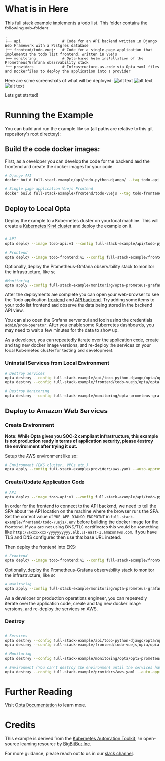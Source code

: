 # What is in Here

This full stack example implements a todo list. This folder contains the following sub-folders:

    .
    ├── api                   # Code for an API backend written in Django Web Framework with a Postgres database 
    ├── frontend/todo-vuejs   # Code for a single-page-application that implements the todo list frontend, written in Vuejs
    ├── monitoring            # Opta-based helm installation of the Prometheus/Grafana observability stack
    └── providers             # Infrastructure-as-code via Opta yaml files and Dockerfiles to deploy the application into a provider

Here are some screenshots of what will be deployed:
![alt text](frontend.png "Todo Application Frontend")
![alt text](api.png "Todo Application API Backend")
![alt text](grafana.png "Observability with Grafana+Prometheus")

Lets get started!

# Running the Example

You can build and run the example like so (all paths are relative to this git repository's root directory):

## Build the code docker images:

First, as a developer you can develop the code for the backend and the frontend and create the docker images for your code.

```bash
# Django API
docker build full-stack-example/api/todo-python-django/ --tag todo-api:v1

# Single page application Vuejs Frontend
docker build full-stack-example/frontend/todo-vuejs --tag todo-frontend:v1
```

## Deploy to Local Opta

Deploy the example to a Kubernetes cluster on your local machine. This will create a [Kubernetes Kind cluster](https://kind.sigs.k8s.io/docs/user/quick-start/) and deploy the example on it.  

```bash

# API
opta deploy --image todo-api:v1 --config full-stack-example/api/todo-python-django/opta/opta-api-service.yaml --auto-approve --local

# Frontend
opta deploy --image todo-frontend:v1 --config full-stack-example/frontend/todo-vuejs/opta/opta-frontend-service.yaml --auto-approve --local

```
Optionally, deploy the Prometheus-Grafana observability stack to monitor the infrastructure, like so

```bash
#Monitoring
opta apply --config full-stack-example/monitoring/opta-prometeus-grafana.yaml --auto-approve --local

```

After the deployments are complete you can open your web-browser to see the Todo application [frontend](http://localhost:8080/frontend) and [API backend](http://localhost:8080/djangoapi/apis/v1/). Try adding some items to your todo list frontend and observe the data being stored in the backend API view.

You can also open the [Grafana server gui](http://localhost:8080/grafana) and login using the credentials `admin`/`prom-operator`. After you enable some Kubernetes dashboards, you may need to wait a few minutes for the data to show up.

As a developer, you can repeatedly iterate over the application code, create and tag new docker image versions, and re-deploy the services on your local Kubernetes cluster for testing and development.

### Uninstall Services from Local Environment

```bash
# Destroy Services
opta destroy --config full-stack-example/api/todo-python-django/opta/opta-api-service.yaml --auto-approve --local
opta destroy --config full-stack-example/frontend/todo-vuejs/opta/opta-frontend-service.yaml --auto-approve --local

# Destroy Monitoring
opta destroy --config full-stack-example/monitoring/opta-prometeus-grafana.yaml --auto-approve --local

```

## Deploy to Amazon Web Services

### Create Environment

__Note: While Opta gives you SOC-2 compliant infrastructure, this example is not production ready in terms of application security, please destroy the environment after trying it out.__

Setup the AWS environment like so:

```bash
# Environment (EKS cluster, VPCs etc.)
opta apply --config full-stack-example/providers/aws.yaml --auto-approve
```

### Create/Update Application Code

```bash
# API
opta deploy --image todo-api:v1 --config full-stack-example/api/todo-python-django/opta/opta-api-service.yaml --auto-approve
```

In order for the frontend to connect to the API backend, we need to tell the SPA about the API location on the machine where the browser runs the SPA. Set the correct value of `VUE_APP_DJANGO_ENDPOINT` in `full-stack-example/frontend/todo-vuejs/.env` before building the docker image for the frontend. If you are not using DNS/TLS certificates this would be something like `http://axxxxxxx-yyyyyyyyyy.elb.us-east-1.amazonaws.com`. If you have TLS and DNS configured then use that base URL instead.

Then deploy the frontend into EKS:


```bash
# Frontend
opta deploy --image todo-frontend:v1 --config full-stack-example/frontend/todo-vuejs/opta/opta-frontend-service.yaml --auto-approve 

```
Optionally, deploy the Prometheus-Grafana observability stack to monitor the infrastructure, like so

```bash
# Monitoring
opta apply --config full-stack-example/monitoring/opta-prometeus-grafana.yaml --auto-approve
```

As a developer or production operations engineer, you can repeatedly iterate over the application code, create and tag new docker image versions, and re-deploy the services on AWS.
### Destroy

```bash

# Services
opta destroy --config full-stack-example/api/todo-python-django/opta/opta-api-service.yaml --auto-approve
opta destroy --config full-stack-example/frontend/todo-vuejs/opta/opta-frontend-service.yaml --auto-approve 

# Monitoring
opta destroy --config full-stack-example/monitoring/opta/opta-prometeus-grafana.yaml --auto-approve

# Environment (You can't destroy the environment until the services have been uninstalled using the above 3 commands)
opta destroy --config full-stack-example/providers/aws.yaml --auto-approve

```


# Further Reading

Visit [Opta Documentation](http://run-x.gihub.io/)  to learn more.

# Credits

This example is derived from the [Kubernetes Automation Toolkit](https://github.com/BigBitBusInc/kubernetes-automation-toolkit), an open-source learning resource by [BigBitBus Inc](https://www.bigbitbus.com/). 

For more guidance, please reach out to us in our [slack channel](https://slack.opta.dev).
